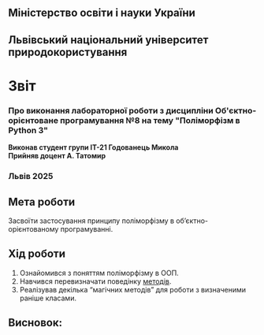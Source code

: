 ## Міністерство освіти і науки України

## Львівський національний університет природокористування
# Звіт 
### Про виконання лабораторної роботи з дисципліни Об'єктно-орієнтоване програмування №8 на тему "Поліморфізм в Python 3"
**Виконав студент групи ІТ-21 Годованець Микола**  
**Прийняв доцент А. Татомир**
### Львів 2025

## Мета роботи 
Засвоїти застосування принципу поліморфізму в об’єктно-орієнтованому програмуванні.


## Хід роботи
1. Ознайомився з поняттям поліморфізму в ООП.
2. Навчився перевизначати поведінку [методів](README.md).
3. Реалізував декілька “магічних методів” для роботи з визначеними раніше класами.

## Висновок: